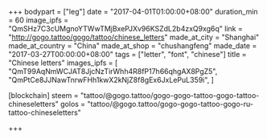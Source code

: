 +++
bodypart = ["leg"]
date = "2017-04-01T01:00:00+08:00"
duration_min = 60
image_ipfs = "QmSHz7C3cUMgnoYTWwTMjBxePJXv96KSZdL2b4zxQ9xg6q"
link = "http://gogo.tattoo/gogo/tattoo/chinese_letters"
made_at_city = "Shanghai"
made_at_country = "China"
made_at_shop = "chushangfeng"
made_date = "2017-03-27T00:00:00+08:00"
tags = ["letter", "font", "chinese"]
title = "Chinese letters"
images_ipfs = [  "QmT99AqNmWCJAT8JjcNzTirWhh4R8fP17h66qhgAX8PgZ5",
  "QmPtCe8JJNawTnrwFHh1kwX2kNjZ8f8gEx6JxLePuL359i",
]

[blockchain]
steem = "tattoo/@gogo.tattoo/gogo-gogo-tattoo-gogo-tattoo-chineseletters"
golos = "tattoo/@gogo.tattoo/gogo-gogo-tattoo-gogo-ru-tattoo-chineseletters"

+++
